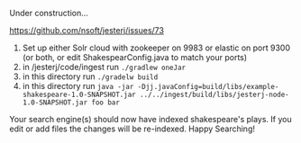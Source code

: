 Under construction...

https://github.com/nsoft/jesterj/issues/73

1. Set up either Solr cloud with zookeeper on 9983 or elastic on port 9300 (or both, or edit ShakespearConfig.java to match your ports)
1. in /jesterj/code/ingest run `./gradlew oneJar`
1. in this directory run `./gradelw build`
1. in this directory run `java -jar -Djj.javaConfig=build/libs/example-shakespeare-1.0-SNAPSHOT.jar ../../ingest/build/libs/jesterj-node-1.0-SNAPSHOT.jar foo bar`

Your search engine(s) should now have indexed shakespeare's plays.  If you edit or add files the changes will be re-indexed. Happy Searching!
